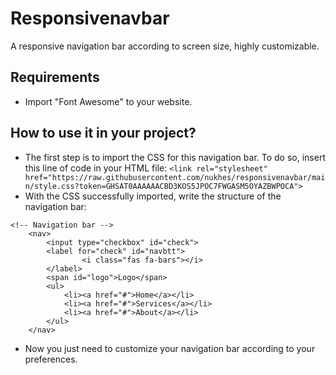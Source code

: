 # Responsivenavbar
A responsive navigation bar according to screen size, highly customizable.

## Requirements 
- Import "Font Awesome" to your website.

## How to use it in your project?
- The first step is to import the CSS for this navigation bar. To do so, insert this line of code in your HTML file: 
```<link rel="stylesheet" href="https://raw.githubusercontent.com/nukhes/responsivenavbar/main/style.css?token=GHSAT0AAAAAACBD3KOS5JPOC7FWGASM5OYAZBWPOCA">```
- With the CSS successfully imported, write the structure of the navigation bar:
```    
<!-- Navigation bar -->
    <nav>
        <input type="checkbox" id="check">
        <label for="check" id="navbtt">
                <i class="fas fa-bars"></i>
        </label>
        <span id="logo">Logo</span>
        <ul>
            <li><a href="#">Home</a></li>
            <li><a href="#">Services</a></li>
            <li><a href="#">About</a></li>
        </ul>
    </nav>
```
- Now you just need to customize your navigation bar according to your preferences.
